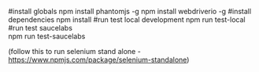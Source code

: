 #install globals
	npm install phantomjs -g
	npm install webdriverio -g
#install dependencies
	npm install
#run test local development
	npm run test-local 
#run test saucelabs   
    npm run test-saucelabs   

(follow this to run selenium stand alone - https://www.npmjs.com/package/selenium-standalone)